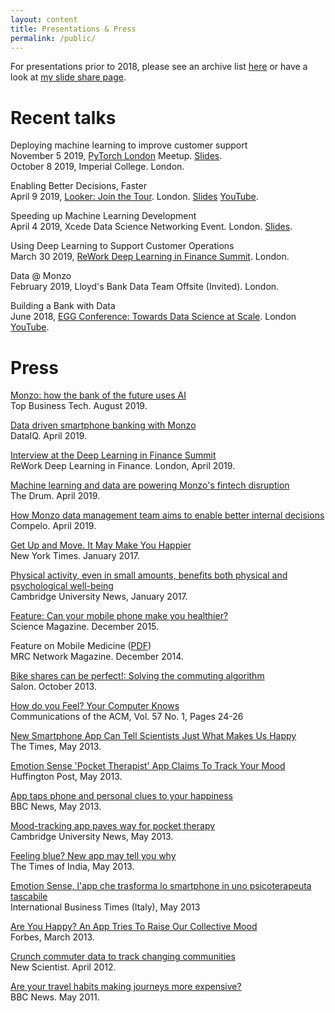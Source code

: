 ```yaml
---
layout: content
title: Presentations & Press
permalink: /public/
---
```


For presentations prior to 2018, please see an archive list [here](../archive/public) or have a look at [my slide share page](http://www.slideshare.net/neal.lathia).

# Recent talks

Deploying machine learning to improve customer support
<br />November 5 2019, [PyTorch London](https://www.meetup.com/London-PyTorch-Meetup/events/265564747/) Meetup. [Slides](https://www.slideshare.net/neal.lathia/using-language-models-to-supercharge-monzos-customer-support).
<br />October 8 2019, Imperial College. London.

Enabling Better Decisions, Faster
<br />April 9 2019, [Looker: Join the Tour](https://looker.com/events/join-the-tour/london). London. [Slides](https://www.slideshare.net/neal.lathia/making-better-decisions-faster-141562897) [YouTube](https://youtu.be/k7a3SHkMblI).

Speeding up Machine Learning Development
<br />April 4 2019, Xcede Data Science Networking Event. London. [Slides](https://www.slideshare.net/neal.lathia/machine-learning-faster).

Using Deep Learning to Support Customer Operations
<br />March 30 2019, [ReWork Deep Learning in Finance Summit](https://www.re-work.co/events/deep-learning-in-finance-summit-london-2019). London.

Data @ Monzo
<br />February 2019, Lloyd's Bank Data Team Offsite (Invited). London.

Building a Bank with Data
<br />June 2018, [EGG Conference: Towards Data Science at Scale](https://pages.dataiku.com/egg-uk-2018). London [YouTube](https://www.youtube.com/watch?v=hbNRxVR8LHA).

# Press

[Monzo: how the bank of the future uses AI](https://tbtech.co/monzo-how-the-bank-of-the-future-uses-ai/)
<br />Top Business Tech. August 2019.

[Data driven smartphone banking with Monzo](https://www.dataiq.co.uk/articles/data-driven-smartphone-banking-with-monzo)
<br />DataIQ. April 2019.

[Interview at the Deep Learning in Finance Summit](https://www.youtube.com/watch?v=xFjZu5Envdg)
<br />ReWork Deep Learning in Finance. London, April 2019.

[Machine learning and data are powering Monzo's fintech disruption](https://www.thedrum.com/news/2019/04/11/machine-learning-and-data-are-powering-monzos-fintech-disruption)
<br />The Drum. April 2019.

[How Monzo data management team aims to enable better internal decisions](https://www.compelo.com/banking/analysis/monzo-data-management/)
<br />Compelo. April 2019.

[Get Up and Move. It May Make You Happier](https://www.nytimes.com/2017/01/25/well/move/get-up-and-move-it-may-make-you-happier.html)
<br />New York Times. January 2017.

[Physical activity, even in small amounts, benefits both physical and psychological well-being](http://www.cam.ac.uk/research/news/physical-activity-even-in-small-amounts-benefits-both-physical-and-psychological-well-being)
<br />Cambridge University News, January 2017.

[Feature: Can your mobile phone make you healthier?](http://www.sciencemag.org/news/2015/12/feature-can-your-mobile-phone-make-you-healthier)
<br />Science Magazine. December 2015. 

Feature on Mobile Medicine ([PDF](http://mrc.io/networkwinter1415))
<br />MRC Network Magazine. December 2014.

[Bike shares can be perfect!: Solving the commuting algorithm](https://www.salon.com/2013/10/24/bike_shares_can_be_perfect_solving_the_commuting_algorithm/)
<br />Salon. October 2013.

[How do you Feel? Your Computer Knows](http://cacm.acm.org/news/170851-how-do-you-feel-your-computer-knows/fulltext)
<br />Communications of the ACM, Vol. 57 No. 1, Pages 24-26

[New Smartphone App Can Tell Scientists Just What Makes Us Happy](http://www.thetimes.co.uk/tto/technology/article3759499.ece)
<br />The Times, May 2013.

[Emotion Sense 'Pocket Therapist' App Claims To Track Your Mood](http://www.huffingtonpost.co.uk/2013/05/08/emotion-sense-app_n_3235025.html)
<br />Huffington Post, May 2013.

[App taps phone and personal clues to your happiness](http://www.bbc.co.uk/news/technology-22438588)
<br />BBC News, May 2013.

[Mood-tracking app paves way for pocket therapy](http://www.cam.ac.uk/research/news/mood-tracking-app-paves-way-for-pocket-therapy)
<br />Cambridge University News, May 2013.

[Feeling blue? New app may tell you why](http://timesofindia.indiatimes.com/tech/personal-tech/computing/Feeling-blue-New-app-may-tell-you-why/articleshow/19950940.cms)
<br />The Times of India, May 2013.

[Emotion Sense, l'app che trasforma lo smartphone in uno psicoterapeuta tascabile](http://it.ibtimes.com/articles/48124/20130508/emotion-sense-smartphone-android-cambridge.htm)
<br />International Business Times (Italy), May 2013

[Are You Happy? An App Tries To Raise Our Collective Mood](http://www.forbes.com/sites/davidferris/2013/03/20/are-you-happy-an-app-tries-to-raise-our-collective-mood/)
<br />Forbes, March 2013.

[Crunch commuter data to track changing communities](https://www.salon.com/2013/10/24/bike_shares_can_be_perfect_solving_the_commuting_algorithm/)
<br />New Scientist. April 2012.

[Are your travel habits making journeys more expensive?](http://www.bbc.co.uk/news/uk-england-london-13389363)
<br />BBC News. May 2011.



